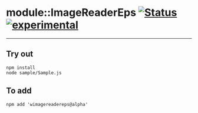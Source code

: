 
# module::ImageReaderEps  [![Status](https://github.com/Wandalen/wImageReaderEps/workflows/Publish/badge.svg)](https://github.com/Wandalen/wImageReaderEps/actions?query=workflow%3APublish) [![experimental](https://img.shields.io/badge/stability-experimental-orange.svg)](https://github.com/emersion/stability-badges#experimental)

___

## Try out
```
npm install
node sample/Sample.js
```

## To add
```
npm add 'wimagereadereps@alpha'
```

